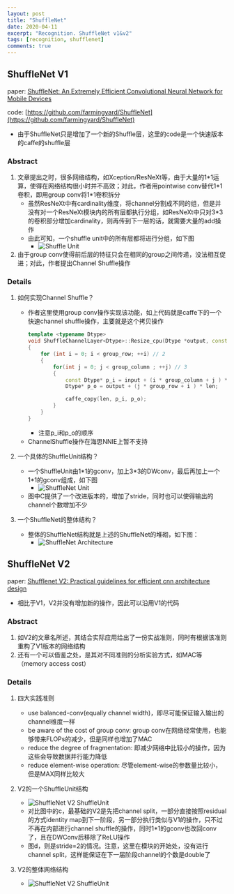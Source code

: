 ```yaml
---
layout: post
title: "ShuffleNet"
date: 2020-04-11
excerpt: "Recognition. ShuffleNet v1&v2"
tags: [recognition, shufflenet]
comments: true
---
```



## ShuffleNet V1
paper: [ShuffleNet: An Extremely Efficient Convolutional Neural Network for Mobile Devices](https://arxiv.org/abs/1707.01083)

code: [https://github.com/farmingyard/ShuffleNet](https://github.com/farmingyard/ShuffleNet)
* 由于ShuffleNet只是增加了一个新的Shuffle层，这里的code是一个快速版本的caffe的shuffle层


### Abstract
1. 文章提出之时，很多网络结构，如Xception/ResNeXt等，由于大量的1\*1运算，使得在网络结构很小时并不高效；对此，作者用pointwise conv替代1\*1卷积，即用group conv将1\*1卷积拆分
    * 虽然ResNeXt中有cardinality维度，将channel分割成不同的组，但是并没有对一个ResNeXt模块内的所有层都执行分组，如ResNeXt中只对3\*3的卷积部分增加cardinality，则再传到下一层的话，就需要大量的add操作
    * 由此可知，一个shuffle unit中的所有层都将进行分组，如下图
        * ![Shuffle Unit](./attachments/lite1_shufflenet_v1_channel_shuffle.png)
2. 由于group conv使得前后层的特征只会在相同的group之间传递，没法相互促进；对此，作者提出Channel Shuffle操作

### Details
1. 如何实现Channel Shuffle？
    * 作者这里使用group conv操作实现该功能，如上代码就是caffe下的一个快速channel shuffle操作，主要就是这个拷贝操作
        ```C++
        template <typename Dtype>
        void ShuffleChannelLayer<Dtype>::Resize_cpu(Dtype *output, const Dtype *input, int group_row, int group_column, int len)
        {
            for (int i = 0; i < group_row; ++i) // 2
            {
                for(int j = 0; j < group_column ; ++j) // 3
                {
                    const Dtype* p_i = input + (i * group_column + j ) * len;
                    Dtype* p_o = output + (j * group_row + i ) * len;

                    caffe_copy(len, p_i, p_o);
                }
            }
        }
        ```
        * 注意p_i和p_o的顺序
    * ChannelShuffle操作在海思NNIE上暂不支持

2. 一个具体的ShuffleUnit结构？
    * 一个ShuffleUnit由1\*1的gconv，加上3\*3的DWconv，最后再加上一个1\*1的gconv组成，如下图
        * ![ShuffleNet Unit](./attachments/lite1_shufflenet_v1_shuffle_unit.png)
    * 图中C提供了一个改进版本的，增加了stride，同时也可以使得输出的channel个数增加不少

3. 一个ShuffleNet的整体结构？
    * 整体的ShuffleNet结构就是上述的ShuffleNet的堆砌，如下图：
        * ![ShuffleNet Architecture](./attachments/lite1_shufflenet_v1_shuffle_architecture.png)


## ShuffleNet V2

paper: [Shufflenet V2: Practical guidelines for efficient cnn architecture design](https://arxiv.org/abs/1807.11164)

* 相比于V1，V2并没有增加新的操作，因此可以沿用V1的代码

### Abstract
1. 如V2的文章名所述，其结合实际应用给出了一份实战准则，同时有根据该准则重构了V1版本的网络结构
2. 还有一个可以借鉴之处，是其对不同准则的分析实验方式，如MAC等（memory access cost）

### Details
1. 四大实践准则
    * use balanced-conv(equally channel width)，即尽可能保证输入输出的channel维度一样
    * be aware of the cost of group conv: group conv在网络经常使用，也能够带来FLOPs的减少，但是同样也增加了MAC
    * reduce the degree of fragmentation: 即减少网络中比较小的操作，因为这些会导致数据并行能力降低
    * reduce element-wise operation: 尽管element-wise的参数量比较小，但是MAX同样比较大

2. V2的一个ShuffleUnit结构
    * ![ShuffleNet V2 ShuffleUnit](./attachments/lite1_shufflenet_v2_block.png)
    * 对比图中的c，最基础的V2是先把channel split，一部分直接按照residual的方式identity map到下一阶段，另一部分执行类似与V1的操作，只不过不再在内部进行channel shuffle的操作，同时1\*1的gconv也改回conv了，且在DWConv后移除了ReLU操作
    * 图d，则是stride=2的情况。注意，这里在模块的开始处，没有进行channel split，这样能保证在下一届阶段channel的个数是double了

3. V2的整体网络结构
    * ![ShuffleNet V2 ShuffleUnit](./attachments/lite1_shufflenet_v2_shuffle_architecture.png)